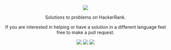 [CopyrightLicense]:./license.md
<p align="center">
	<a href="https://www.hackerrank.com/profile/kumbonghermann"><img src="http://gradsingames.com/wp-content/uploads/2015/12/title-hackerrank.jpg" ></a>
</p>
<p align="center">
    Solutions to problems on HackerRank.
</p>
<p align="center">
	If you are interested in helping or have a solution in a different language feel free to make a pull request.
</p>
<p align="center">
	<img src="https://img.shields.io/badge/Problems%20Solved-55-brightgreen.svg">
	<img src="https://img.shields.io/badge/Language-Python-blue.svg">
	<img src="https://img.shields.io/badge/Latest%20Update-09/18/2019-brightgreen.svg">
</p>
